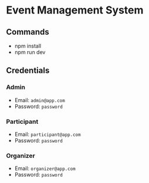 # Event Management System

## Commands

- npm install
- npm run dev

## Credentials

### Admin

- Email: `admin@app.com`
- Password: `password`

### Participant

- Email: `participant@app.com`
- Password: `password`

### Organizer

- Email: `organizer@app.com`
- Password: `password`
